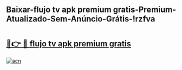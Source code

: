 
## Baixar-flujo tv apk premium gratis-Premium-Atualizado-Sem-Anúncio-Grátis-!rzfva

# <h2><a href="https://andorid.site?title=flujo_tv_apk_premium_gratis&ref=27">🔗👉 🔴 flujo tv apk premium gratis</a></h2>

[![acn](https://github.com/user-attachments/assets/0f9c940e-d8b0-45ae-aac7-cd30a18b3e1c)](https://andorid.site?title=flujo_tv_apk_premium_gratis&ref=27)

